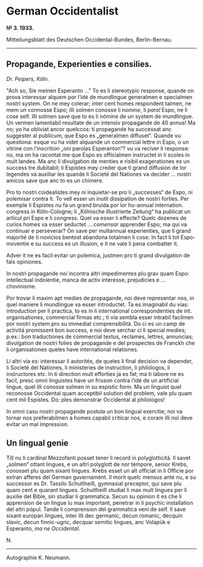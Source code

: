 # German Occidentalist

**№  3. 1933.**

Mitteilungsblatt des Deutschen Occidental-Bundes, Berlin-Bernau.

---

## Propagande, Experienties e consilies.

*Dr. Peipers, Köln.*

"Ach so, Sie meinen Esperanto ..." To es li stereotypic response, quande on prova interessar alquem por l’idé de mundlingue generalmen e specialmen nostri system. On ne mey colerar; inter cent homes respondent talmen, ne mem *un* connosse Espo; illi solmen conosse li *nomine*, li *parol* Espo, ne li cose self. Illi solmen save que to es li nómine de un system de mundlingue. Un vermen lamentabil resultate de un intensiv propagande de 40 annus! Ma no; yo ha obliviat ancor quelccos: ti propagande ha successat anc suggester al publicum, que Espo es „generalmen diffuset“. Quande vu questiona: esque vu ha videt alquande un commercial lettre in Espo, o un vitrine con l’inscrition „oni parolas Esperanton“? vu va reciver li response: no, ma on ha racontat me que Espo es officialmen instructet in li scoles in mult landes. Ma anc li divulgation de menties e risibil exagerationes es un success tre dubitabil; li Espistes mey creder que ti grand diffusion de lor legendes va auxiliar les quande li Societé del Nationes va decider ... nostri amicos save que anc to es un chimere.

Pro to nostri coidealistes mey ni inquietar-se pro li „successes“ de Espo, ni polemisar contra it. To vell esser un inutil dissipation de nostri forties. Per exemple li Espistes nu fa un grand bruida por lor ho-annual internation. congress in Köln-Cologne; li „Kölnische Illustrierte Zeitung“ ha publicat un articul pri Espo e li congress. Quel va esser li effecte? Quelc dozenes de curios homes va esser seductet ... *comensar* apprender Espo; ma qui va continuar e perseverar? On save per multannual experienties, que li grand majorité de ti novicios bentost abandona totalmen li cose. In fact li tot Espo-moventie e su success es un illusion, e it ne vale li pena combatter it.

Adver it ne es facil evitar un polemica, justmen pro ti grand divulgation de fals opiniones.

In nostri propagande noi incontra altri impedimentes plu grav quam Espo: intellectual indolentie, manca de activ interesse, prejudicies e ... chovinisme.

Por trovar li maxim apt medies de propagande, noi deve representar nos, in quel maniere li mundlingue va esser introductet. Ta es imaginabil du vias: introduction per li practica, to es in li international correspondenties de int. organisationes, commercial firmas etc.; ti via sembla esser intrabil facilmen por nostri system pro su immediat comprensibilitá. Do ci es un camp de activitá promissent bon success, e noi deve serchar ci li special medies; p.ex.: bon traductiones de commercial textus, reclames, lettres, annuncias; divulgation de nostri folies de propagande e del prospectes de Franckh che li organisationes queles have international relationes.

Li altri via es: interessar li autorités, de queles li final decision va depender, li Societé del Nationes, li ministeries de instruction, li philologos, li instructores etc. In ti direction mult efforties ja es fat; ma ti labore ne es facil, presc omni linguistes have un frisson contra l’idé de un artificial lingue, quel illi conosse solmen in su espistic form. Ma *un* linguist quel reconosse Occidental quam acceptibil solution del problem, vale plu quam cent mil Espistes. Do: ples demonstrar Occidental al philologos!

In omni casu nostri propagande postula un bon lingual exercitie; noi va tornar nos preferabilmen a homes capabil criticar nos, e coram illi noi deve evitar un mal impression.

## Un lingual genie

Till nu li cardinal Mezzofanti posset tener li record in polyglotticitá. Il savet „solmen“ ottant lingues, e un altri polyglott de nor témpore, senior Krebs, conosset plu quam sixant lingues. Krebs esset un alt officiat in li Officie por extran afferes del German guvernament. Il morit quelc mensus ante nu, e su successor es Dr. Tassilo Schultheiß, gymnasial preceptor, qui save plu quam cent e quarant lingues. Schultheiß studiat li max mult lingues per li auxilie del Bible, sin studiar li grammatica. Secun su opinion it es che li apprension de un lingue lu max important, penetrar in li psychic installation del altri pópul. Tande li comprension del grammatica veni de self. Il save sixant europan lingues, inter illi dec germanic, decun romanic, decquin slavic, decun finnic-ugric, decquar semitic lingues, anc Volapük e Esperanto, *ma ne Occidental*.

N.

---

Autographie K. Neumann.
